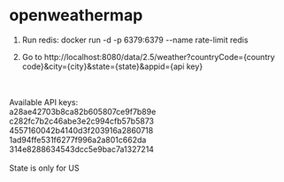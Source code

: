 # openweathermap
1. Run redis:
   docker run -d -p 6379:6379 --name rate-limit redis

2. Go to http://localhost:8080/data/2.5/weather?countryCode={country code}&city={city}&state={state}&appid={api key}
<br>
   <br> Available API keys:
   <br> a28ae42703b8ca82b605807ce9f7b89e
   <br> c282fc7b2c46abe3e2c994cfb57b5873
   <br> 4557160042b4140d3f203916a2860718
   <br> 1ad94ffe531f6277f996a2a801c662da
   <br> 314e8288634543dcc5e9bac7a1327214
   <br>
   <br>State is only for US
